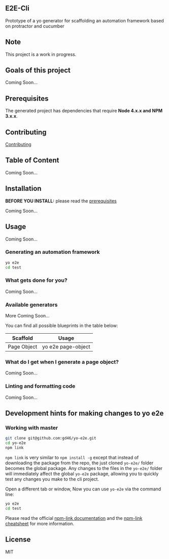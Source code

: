 ## E2E-Cli

Prototype of a yo generator for scaffolding an automation framework based on protractor and cucumber

## Note

This project is a work in progress.

## Goals of this project

Coming Soon...

## Prerequisites

The generated project has dependencies that require **Node 4.x.x and NPM 3.x.x**.

## Contributing

[Contributing](CONTRIBUTING.md)

## Table of Content

Coming Soon...

## Installation

**BEFORE YOU INSTALL:** please read the [prerequisites](#prerequisites)

Coming Soon...

## Usage

Coming Soon...

### Generating an automation framework

```bash
yo e2e
cd test
```

### What gets done for you?

Coming Soon...

### Available generators

More Coming Soon...

You can find all possible blueprints in the table below:

Scaffold 		| Usage
--- 		 		| ----
Page Object | yo e2e page-object

### What do I get when I generate a page object?

Coming Soon...

### Linting and formatting code

Coming Soon...

## Development hints for making changes to yo e2e

### Working with master

```bash
git clone git@github.com:gd46/yo-e2e.git
cd yo-e2e
npm link
```

`npm link` is very similar to `npm install -g` except that instead of downloading the package
from the repo, the just cloned `yo-e2e/` folder becomes the global package.
Any changes to the files in the `yo-e2e/` folder will immediately affect the global `yo-e2e` package,
allowing you to quickly test any changes you make to the cli project.

Open a different tab or window, Now you can use `yo-e2e` via the command line:

```bash
yo e2e
cd test
```

Please read the official [npm-link documentation](https://www.npmjs.org/doc/cli/npm-link.html)
and the [npm-link cheatsheet](http://browsenpm.org/help#linkinganynpmpackagelocally) for more information.


## License

MIT